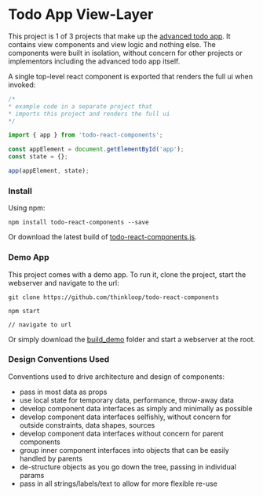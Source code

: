 # Todo App View-Layer

This project is 1 of 3 projects that make up the [advanced todo app](https://github.com/thinkloop/todo-app). It contains view components and view logic and nothing else. The components were built in isolation, without concern for other projects or implementors including the advanced todo app itself. 

A single top-level react component is exported that renders the full ui when invoked:

```javascript
/* 
* example code in a separate project that 
* imports this project and renders the full ui
*/

import { app } from 'todo-react-components';

const appElement = document.getElementById('app');
const state = {};

app(appElement, state);

```

### Install
Using npm:

```
npm install todo-react-components --save
```

Or download the latest build of [todo-react-components.js](build/todo-react-components.js).

### Demo App

This project comes with a demo app. To run it, clone the project, start the webserver and navigate to the url:

```
git clone https://github.com/thinkloop/todo-react-components

npm start

// navigate to url
```
Or simply download the [build_demo](build_demo) folder and start a webserver at the root.

### Design Conventions Used
Conventions used to drive architecture and design of components:
- pass in most data as props
- use local state for temporary data, performance, throw-away data
- develop component data interfaces as simply and minimally as possible
- develop component data interfaces selfishly, without concern for outside constraints, data shapes, sources
- develop component data interfaces without concern for parent components
- group inner component interfaces into objects that can be easily handled by parents
- de-structure objects as you go down the tree, passing in individual params
- pass in all strings/labels/text to allow for more flexible re-use

